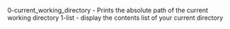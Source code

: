 0-current_working_directory - Prints the absolute path of the current working directory
1-list - display the contents list of your current directory
